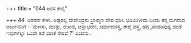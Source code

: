+++
title = "044 ಅರಸ ಕೇಳೈ"

+++
44. ಅರಸನೇ ಕೇಳು. ಅಷ್ಟರಲ್ಲಿ ದೇವೇಂದ್ರನು ಬ್ರಾಹ್ಮಣ ವೇಷ ಧರಿಸಿ ಭೂಮಿಗಿಳಿದು ಬಂದು ತನ್ನ ಮಗನಾದ ಅರ್ಜುನನಿಗೆ - 'ಮೆಣಸು, ಮುತ್ತು, ಲೋಹ, ಚಿನ್ನಾಭರಣ, ಚರ್ಮದವಸ್ತ್ರ,  ರೇಶ್ಮೆ ವಸ್ತ್ರ,  ಹಗ್ಗ ,ಪಾದರಿಪುಷ್ಪ ದಂಡೆ ಇವುಗಳೆಲ್ಲಾ ಒಂದೇ ಕಡೆ ಯಾಕೆ ಸೇರಿವೆ ?' ಎಂದನು .